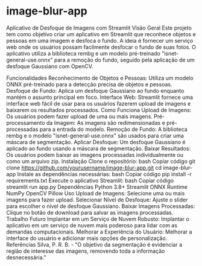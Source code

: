 # image-blur-app
Aplicativo de Desfoque de Imagens com Streamlit
Visão Geral
Este projeto tem como objetivo criar um aplicativo em Streamlit que reconhece objetos e pessoas em uma imagem e desfoca o fundo. A ideia é fornecer um serviço web onde os usuários possam facilmente desfocar o fundo de suas fotos. O aplicativo utiliza a biblioteca rembg e um modelo pré-treinado "isnet-general-use.onnx" para a remoção do fundo, seguido pela aplicação de um desfoque Gaussiano com OpenCV.

Funcionalidades
Reconhecimento de Objetos e Pessoas: Utiliza um modelo ONNX pré-treinado para a detecção precisa de objetos e pessoas.
Desfoque de Fundo: Aplica um desfoque Gaussiano ao fundo enquanto mantém o assunto principal em foco.
Interface Web: Streamlit fornece uma interface web fácil de usar para os usuários fazerem upload de imagens e baixarem os resultados processados.
Como Funciona
Upload de Imagens: Os usuários podem fazer upload de uma ou mais imagens.
Pré-processamento da Imagem: As imagens são redimensionadas e pré-processadas para a entrada do modelo.
Remoção de Fundo: A biblioteca rembg e o modelo "isnet-general-use.onnx" são usados para criar uma máscara de segmentação.
Aplicar Desfoque: Um desfoque Gaussiano é aplicado ao fundo usando a máscara de segmentação.
Baixar Resultados: Os usuários podem baixar as imagens processadas individualmente ou como um arquivo zip.
Instalação
Clone o repositório:
bash
Copiar código
git clone https://github.com/yourusername/image-blur-app.git
cd image-blur-app
Instale as dependências necessárias:
bash
Copiar código
pip install -r requirements.txt
Execute o aplicativo Streamlit:
bash
Copiar código
streamlit run app.py
Dependências
Python 3.8+
Streamlit
ONNX Runtime
NumPy
OpenCV
Pillow
Uso
Upload de Imagens: Selecione uma ou mais imagens para fazer upload.
Selecionar Nível de Desfoque: Ajuste o slider para escolher o nível de desfoque Gaussiano.
Baixar Imagens Processadas: Clique no botão de download para salvar as imagens processadas.
Trabalho Futuro
Implantar em um Serviço de Nuvem Robusto: Implantar o aplicativo em um serviço de nuvem mais poderoso para lidar com as demandas computacionais.
Melhorar a Experiência do Usuário: Melhorar a interface do usuário e adicionar mais opções de personalização.
Referências
Silva, P. R. B. - "O objetivo da segmentação é evidenciar a região de interesse das imagens, removendo toda a informação desnecessária."
